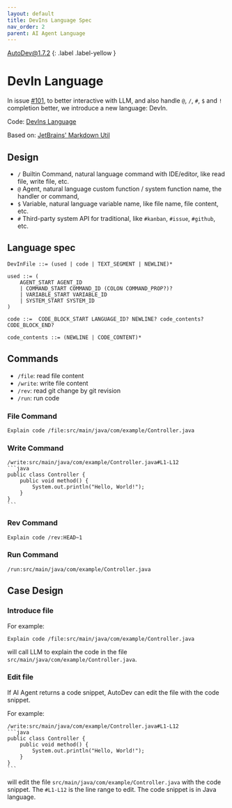```yaml
---
layout: default
title: DevIns Language Spec
nav_order: 2
parent: AI Agent Language
---
```


AutoDev@1.7.2
{: .label .label-yellow }

# DevIn Language 

In issue [#101](https://github.com/unit-mesh/auto-dev/issues/101), to better interactive with LLM, and also 
handle `@`, `/`, `#`, `$` and `!` completion better, we introduce a new language: DevIn.

Code: [DevIns Language](https://github.com/unit-mesh/auto-dev/tree/master/exts/devin-lang)

Based on: [JetBrains' Markdown Util](https://github.com/JetBrains/intellij-community/tree/master/platform/markdown-utils)

## Design

- `/` Builtin Command, natural language command with IDE/editor, like read file, write file, etc.
- `@` Agent, natural language custom function / system function name, the handler or command, 
- `$` Variable, natural language variable name, like file name, file content, etc.
- `#` Third-party system API for traditional, like `#kanban`, `#issue`, `#github`, etc. 

## Language spec

```bnf
DevInFile ::= (used | code | TEXT_SEGMENT | NEWLINE)*

used ::= (
    AGENT_START AGENT_ID
    | COMMAND_START COMMAND_ID (COLON COMMAND_PROP?)?
    | VARIABLE_START VARIABLE_ID
    | SYSTEM_START SYSTEM_ID
)

code ::=  CODE_BLOCK_START LANGUAGE_ID? NEWLINE? code_contents? CODE_BLOCK_END?

code_contents ::= (NEWLINE | CODE_CONTENT)*
```

## Commands

- `/file`: read file content
- `/write`: write file content
- `/rev`: read git change by git revision
- `/run`: run code

### File Command

```devin
Explain code /file:src/main/java/com/example/Controller.java
```

### Write Command


    /write:src/main/java/com/example/Controller.java#L1-L12
    ```java
    public class Controller {
        public void method() {
            System.out.println("Hello, World!");
        }
    }
    ```

### Rev Command

```devin
Explain code /rev:HEAD~1
```

### Run Command

```devin
/run:src/main/java/com/example/Controller.java
```

## Case Design

### Introduce file

For example:

```devin
Explain code /file:src/main/java/com/example/Controller.java
```

will call LLM to explain the code in the file `src/main/java/com/example/Controller.java`.

### Edit file

If AI Agent returns a code snippet, AutoDev can edit the file with the code snippet.

For example:

    /write:src/main/java/com/example/Controller.java#L1-L12
    ```java
    public class Controller {
        public void method() {
            System.out.println("Hello, World!");
        }
    }
    ```

will edit the file `src/main/java/com/example/Controller.java` with the code snippet. 
The `#L1-L12` is the line range to edit. The code snippet is in Java language.
